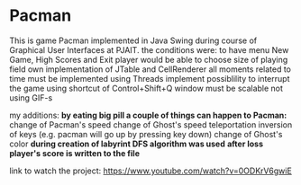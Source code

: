 # Pacman

This is game Pacman implemented in Java Swing during course of Graphical User Interfaces at PJAIT.
the conditions were:
to have menu New Game, High Scores and Exit
player would be able to choose size of playing field
own implementation of JTable and CellRenderer
all moments related to time must be implemented using Threads
implement possiblility to interrupt the game using shortcut of Control+Shift+Q
window must be scalable
not using GIF-s

my additions:
**by eating big pill a couple of things can happen to Pacman:**
  change of Pacman's speed
  change of Ghost's speed
  teleportation
  inversion of keys (e.g. pacman will go up by pressing key down)
  change of Ghost's color
**during creation of labyrint DFS algorithm was used**
**after loss player's score is written to the file**


link to watch the project:
https://www.youtube.com/watch?v=0ODKrV6gwiE
